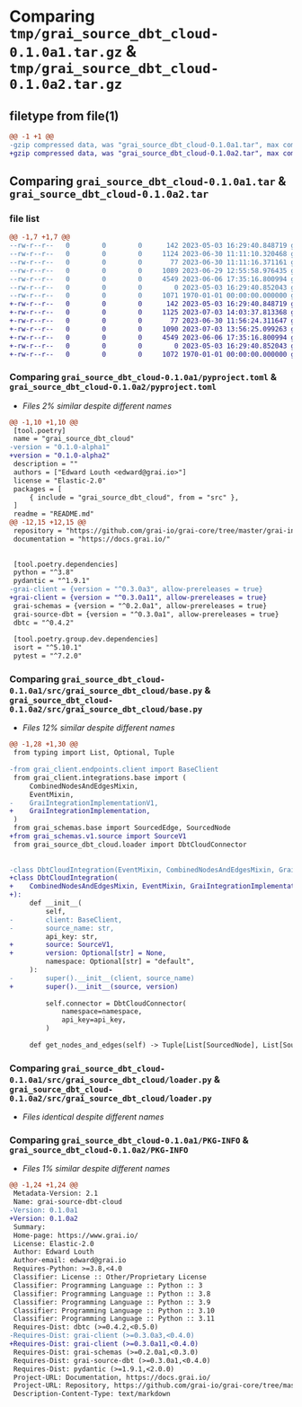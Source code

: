 # Comparing `tmp/grai_source_dbt_cloud-0.1.0a1.tar.gz` & `tmp/grai_source_dbt_cloud-0.1.0a2.tar.gz`

## filetype from file(1)

```diff
@@ -1 +1 @@
-gzip compressed data, was "grai_source_dbt_cloud-0.1.0a1.tar", max compression
+gzip compressed data, was "grai_source_dbt_cloud-0.1.0a2.tar", max compression
```

## Comparing `grai_source_dbt_cloud-0.1.0a1.tar` & `grai_source_dbt_cloud-0.1.0a2.tar`

### file list

```diff
@@ -1,7 +1,7 @@
--rw-r--r--   0        0        0      142 2023-05-03 16:29:40.848719 grai_source_dbt_cloud-0.1.0a1/README.md
--rw-r--r--   0        0        0     1124 2023-06-30 11:11:10.320468 grai_source_dbt_cloud-0.1.0a1/pyproject.toml
--rw-r--r--   0        0        0       77 2023-06-30 11:11:16.371161 grai_source_dbt_cloud-0.1.0a1/src/grai_source_dbt_cloud/__init__.py
--rw-r--r--   0        0        0     1089 2023-06-29 12:55:58.976435 grai_source_dbt_cloud-0.1.0a1/src/grai_source_dbt_cloud/base.py
--rw-r--r--   0        0        0     4549 2023-06-06 17:35:16.800994 grai_source_dbt_cloud-0.1.0a1/src/grai_source_dbt_cloud/loader.py
--rw-r--r--   0        0        0        0 2023-05-03 16:29:40.852043 grai_source_dbt_cloud-0.1.0a1/src/grai_source_dbt_cloud/py.typed
--rw-r--r--   0        0        0     1071 1970-01-01 00:00:00.000000 grai_source_dbt_cloud-0.1.0a1/PKG-INFO
+-rw-r--r--   0        0        0      142 2023-05-03 16:29:40.848719 grai_source_dbt_cloud-0.1.0a2/README.md
+-rw-r--r--   0        0        0     1125 2023-07-03 14:03:37.813368 grai_source_dbt_cloud-0.1.0a2/pyproject.toml
+-rw-r--r--   0        0        0       77 2023-06-30 11:56:24.311647 grai_source_dbt_cloud-0.1.0a2/src/grai_source_dbt_cloud/__init__.py
+-rw-r--r--   0        0        0     1090 2023-07-03 13:56:25.099263 grai_source_dbt_cloud-0.1.0a2/src/grai_source_dbt_cloud/base.py
+-rw-r--r--   0        0        0     4549 2023-06-06 17:35:16.800994 grai_source_dbt_cloud-0.1.0a2/src/grai_source_dbt_cloud/loader.py
+-rw-r--r--   0        0        0        0 2023-05-03 16:29:40.852043 grai_source_dbt_cloud-0.1.0a2/src/grai_source_dbt_cloud/py.typed
+-rw-r--r--   0        0        0     1072 1970-01-01 00:00:00.000000 grai_source_dbt_cloud-0.1.0a2/PKG-INFO
```

### Comparing `grai_source_dbt_cloud-0.1.0a1/pyproject.toml` & `grai_source_dbt_cloud-0.1.0a2/pyproject.toml`

 * *Files 2% similar despite different names*

```diff
@@ -1,10 +1,10 @@
 [tool.poetry]
 name = "grai_source_dbt_cloud"
-version = "0.1.0-alpha1"
+version = "0.1.0-alpha2"
 description = ""
 authors = ["Edward Louth <edward@grai.io>"]
 license = "Elastic-2.0"
 packages = [
     { include = "grai_source_dbt_cloud", from = "src" },
 ]
 readme = "README.md"
@@ -12,15 +12,15 @@
 repository = "https://github.com/grai-io/grai-core/tree/master/grai-integrations/source-dbt-cloud"
 documentation = "https://docs.grai.io/"
 
 
 [tool.poetry.dependencies]
 python = "^3.8"
 pydantic = "^1.9.1"
-grai-client = {version = "^0.3.0a3", allow-prereleases = true}
+grai-client = {version = "^0.3.0a11", allow-prereleases = true}
 grai-schemas = {version = "^0.2.0a1", allow-prereleases = true}
 grai-source-dbt = {version = "^0.3.0a1", allow-prereleases = true}
 dbtc = "^0.4.2"
 
 [tool.poetry.group.dev.dependencies]
 isort = "^5.10.1"
 pytest = "^7.2.0"
```

### Comparing `grai_source_dbt_cloud-0.1.0a1/src/grai_source_dbt_cloud/base.py` & `grai_source_dbt_cloud-0.1.0a2/src/grai_source_dbt_cloud/base.py`

 * *Files 12% similar despite different names*

```diff
@@ -1,28 +1,30 @@
 from typing import List, Optional, Tuple
 
-from grai_client.endpoints.client import BaseClient
 from grai_client.integrations.base import (
     CombinedNodesAndEdgesMixin,
     EventMixin,
-    GraiIntegrationImplementationV1,
+    GraiIntegrationImplementation,
 )
 from grai_schemas.base import SourcedEdge, SourcedNode
+from grai_schemas.v1.source import SourceV1
 from grai_source_dbt_cloud.loader import DbtCloudConnector
 
 
-class DbtCloudIntegration(EventMixin, CombinedNodesAndEdgesMixin, GraiIntegrationImplementationV1):
+class DbtCloudIntegration(
+    CombinedNodesAndEdgesMixin, EventMixin, GraiIntegrationImplementation
+):
     def __init__(
         self,
-        client: BaseClient,
-        source_name: str,
         api_key: str,
+        source: SourceV1,
+        version: Optional[str] = None,
         namespace: Optional[str] = "default",
     ):
-        super().__init__(client, source_name)
+        super().__init__(source, version)
 
         self.connector = DbtCloudConnector(
             namespace=namespace,
             api_key=api_key,
         )
 
     def get_nodes_and_edges(self) -> Tuple[List[SourcedNode], List[SourcedEdge]]:
```

### Comparing `grai_source_dbt_cloud-0.1.0a1/src/grai_source_dbt_cloud/loader.py` & `grai_source_dbt_cloud-0.1.0a2/src/grai_source_dbt_cloud/loader.py`

 * *Files identical despite different names*

### Comparing `grai_source_dbt_cloud-0.1.0a1/PKG-INFO` & `grai_source_dbt_cloud-0.1.0a2/PKG-INFO`

 * *Files 1% similar despite different names*

```diff
@@ -1,24 +1,24 @@
 Metadata-Version: 2.1
 Name: grai-source-dbt-cloud
-Version: 0.1.0a1
+Version: 0.1.0a2
 Summary: 
 Home-page: https://www.grai.io/
 License: Elastic-2.0
 Author: Edward Louth
 Author-email: edward@grai.io
 Requires-Python: >=3.8,<4.0
 Classifier: License :: Other/Proprietary License
 Classifier: Programming Language :: Python :: 3
 Classifier: Programming Language :: Python :: 3.8
 Classifier: Programming Language :: Python :: 3.9
 Classifier: Programming Language :: Python :: 3.10
 Classifier: Programming Language :: Python :: 3.11
 Requires-Dist: dbtc (>=0.4.2,<0.5.0)
-Requires-Dist: grai-client (>=0.3.0a3,<0.4.0)
+Requires-Dist: grai-client (>=0.3.0a11,<0.4.0)
 Requires-Dist: grai-schemas (>=0.2.0a1,<0.3.0)
 Requires-Dist: grai-source-dbt (>=0.3.0a1,<0.4.0)
 Requires-Dist: pydantic (>=1.9.1,<2.0.0)
 Project-URL: Documentation, https://docs.grai.io/
 Project-URL: Repository, https://github.com/grai-io/grai-core/tree/master/grai-integrations/source-dbt-cloud
 Description-Content-Type: text/markdown
```

